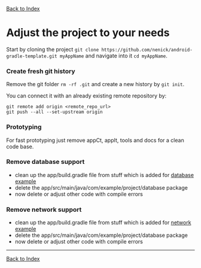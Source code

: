 [Back to Index](index.md)

# Adjust the project to your needs

Start by cloning the project `git clone https://github.com/nenick/android-gradle-template.git myAppName` and navigate into it `cd myAppName`.

### Create fresh git history

Remove the git folder `rm -rf .git` and create a new history by `git init`.

You can connect it with an already existing remote repository by:

```
git remote add origin <remote_repo_url>
git push --all --set-upstream origin
```

### Prototyping

For fast prototyping just remove appCt, appIt, tools and docs for a clean code base.

### Remove database support

* clean up the app/build.gradle file from stuff which is added for [database example](database.md)
* delete the app/src/main/java/com/example/project/database package
* now delete or adjust other code with compile errors

### Remove network support

* clean up the app/build.gradle file from stuff which is added for [network example](network.md)
* delete the app/src/main/java/com/example/project/database package
* now delete or adjust other code with compile errors

---

[Back to Index](index.md)
